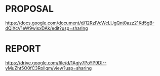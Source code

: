 # PROPOSAL

https://docs.google.com/document/d/12RzIVcWcLUgQnt0azz21Kd5gB-dQiXcV1eW9wisxDAk/edit?usp=sharing

# REPORT

https://drive.google.com/file/d/1Agjy7PoYP9DI--yMuZht5O0fC3Roilqm/view?usp=sharing
